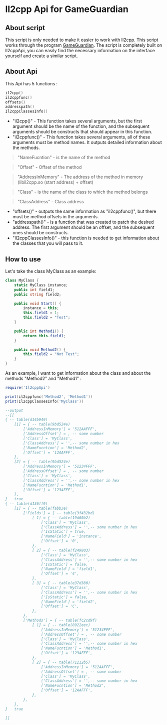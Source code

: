 # Il2cpp Api for GameGuardian

## About script
This script is only needed to make it easier to work with Il2cpp. This script works through the program [GameGuardian](https://gameguardian.net). The script is completely built on Il2cppApi, you can easily find the necessary information on the interface yourself and create a similar script.


## About Api

This Api has 5 functions :

```Lua
il2cpp()
il2cppfunc()
offsets()
addresspath()
Il2cppClassesInfo()
```
* "il2cpp()" - This function takes several arguments, but the first argument should be the name of the function, and the subsequent arguments should be constructs that should appear in this function.
* "il2cppfunc()" - This function takes several arguments, all of these arguments must be method names. It outputs detailed information about the methods.
>"NameFucntion" - is the name of the method

>"Offset" - Offset of the method

>"AddressInMemory" - The address of the method in memory (libil2cpp.so (start address) + offset)

>"Class" - is the name of the class to which the method belongs

>"ClassAddress" - Class address

* "offsets()" - outputs the same information as "il2cppfunc()", but there must be method offsets in the arguments.
* "addresspath()" - is a function that was created to patch the desired address. The first argument should be an offset, and the subsequent ones should be constructs.
* "Il2cppClassesInfo()" - this function is needed to get information about the classes that you will pass to it.

## How to use

Let's take the class MyClass as an example:

```cs
class MyClass {
    static MyClass instance;
    public int field1;
    public string field2;

    public void Start() {
        instance = this;
        this.field1 = 1;
        this.field2 = "Test";
    }

    public int Method1() {
        return this.field1;
    }

    public void Method2() {
        this.field2 = "Not Test";
    }
}
```

As an example, I want to get information about the class and about the methods "Method2" and "Method1" :

```Lua
require('Il2cppApi')

print(il2cppfunc('Method2', 'Method1'))
print(Il2cppClassesInfo('MyClass'))

--output
--[[
{ -- table(d14b949)
	[1] = { -- table(9bd524e)
		['AddressInMemory'] = '512AAFFF',
		['AddressOffset'] = , -- some number
		['Class'] = 'MyClass',
		['ClassAddress'] = '',-- some number in hex
		['NameFucntion'] = 'Method2',
		['Offset'] = '12AAFFF',
	},
    [2] = { -- table(9bd524e)
		['AddressInMemory'] = '51234FFF',
		['AddressOffset'] = , -- some number
		['Class'] = 'MyClass',
		['ClassAddress'] = '',-- some number in hex
		['NameFucntion'] = 'Method1',
		['Offset'] = '1234FFF',
	},
} 	true
{ -- table(d136ff9)
	[1] = { -- table(fabb3e)
		['Fields'] = { -- table(3f432bd)
			[ 1] = { -- table(19d60b2)
				['Class'] = 'MyClass',
				['ClassAddress'] = '',-- some number in hex
				['IsStatic'] = true,
				['NameField'] = 'instance',
				['Offset'] = '0',
			},
			[ 2] = { -- table(f249803)
				['Class'] = 'MyClass',
				['ClassAddress'] = '',-- some number in hex
				['IsStatic'] = false,
				['NameField'] = 'field1',
				['Offset'] = '4',
			},
			[ 3] = { -- table(e37d380)
				['Class'] = 'MyClass',
				['ClassAddress'] = '',-- some number in hex
				['IsStatic'] = false,
				['NameField'] = 'field2',
				['Offset'] = 'C',
			},
		},
		['Methods'] = { -- table(fc2cd9f)
			[ 1] = { -- table(8922eec)
				['AddressInMemory'] = '51234FFF',
		        ['AddressOffset'] = , -- some number
		        ['Class'] = 'MyClass',
		        ['ClassAddress'] = '',-- some number in hex
		        ['NameFucntion'] = 'Method1',
		        ['Offset'] = '1234FFF',
			},
			[ 2] = { -- table(71212b5)
				['AddressInMemory'] = '512AAFFF',
		        ['AddressOffset'] = , -- some number
		        ['Class'] = 'MyClass',
		        ['ClassAddress'] = '',-- some number in hex
		        ['NameFucntion'] = 'Method2',
		        ['Offset'] = '12AAFFF',
			},
		},
	},
} 	true

]]
```